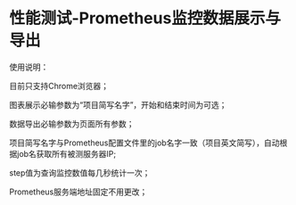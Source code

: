 # 性能测试-Prometheus监控数据展示与导出
使用说明：

目前只支持Chrome浏览器；	

图表展示必输参数为“项目简写名字”，开始和结束时间为可选；

数据导出必输参数为页面所有参数；

项目简写名字与Prometheus配置文件里的job名字一致（项目英文简写），自动根据job名获取所有被测服务器IP;

step值为查询监控数值每几秒统计一次；

Prometheus服务端地址固定不用更改；
